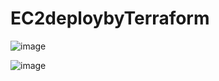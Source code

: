 # EC2deploybyTerraform
![image](https://github.com/user-attachments/assets/e2e59ac9-e007-4ac5-b8bc-84f2165ab94b)




![image](https://github.com/user-attachments/assets/eb36815c-0f89-4c9a-971d-ceda2aefb096)

